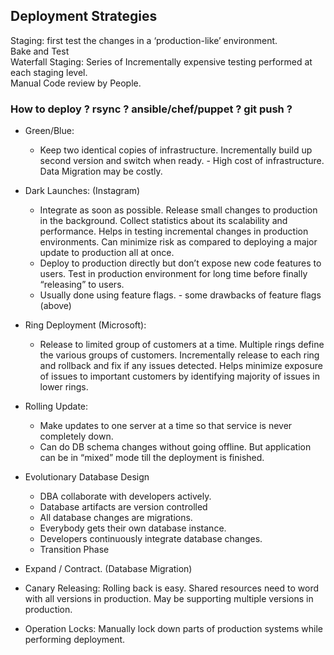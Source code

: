 ## Deployment Strategies

Staging: first test the changes in a ‘production-like’ environment.<br/>
Bake and Test<br/>
Waterfall Staging: Series of Incrementally expensive testing performed at each staging level.<br/>
Manual Code review by People.<br/>

### How to deploy ? rsync ? ansible/chef/puppet ? git push ?

- Green/Blue:
	- Keep two identical copies of infrastructure. Incrementally build up second version and switch when ready. - High cost of infrastructure. Data Migration may be costly.

- Dark Launches: (Instagram)
	- Integrate as soon as possible. Release small changes to production in the background. Collect statistics about its scalability and performance. Helps in testing incremental changes in production environments. Can minimize risk as compared to deploying a major update to production all at once.
	- Deploy to production directly but don’t expose new code features to users. Test in production environment for long time before finally “releasing” to users.
	- Usually done using feature flags. - some drawbacks of feature flags (above)

- Ring Deployment (Microsoft):
	- Release to limited group of customers at a time. Multiple rings define the various groups of customers. Incrementally release to each ring and rollback and fix if any issues detected. Helps minimize exposure of issues to important customers by identifying majority of issues in lower rings.

- Rolling Update:
	- Make updates to one server at a time so that service is never completely down.
	- Can do DB schema changes without going offline. But application can be in “mixed” mode till the deployment is finished.

- Evolutionary Database Design
	- DBA collaborate with developers actively.
	- Database artifacts are version controlled
	- All database changes are migrations.
	- Everybody gets their own database instance.
	- Developers continuously integrate database changes.
	- Transition Phase

- Expand / Contract. (Database Migration)

- Canary Releasing: Rolling back is easy. Shared resources need to word with all versions in production. May be supporting multiple versions in production.

- Operation Locks: Manually lock down parts of production systems while performing deployment.